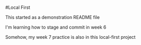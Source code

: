 #Local First

This started as a demonstration README file

I'm learning how to stage and commit in week 6

Somehow, my week 7 practice is also in this local-first project